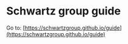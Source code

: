 # Schwartz group guide

Go to: [https://schwartzgroup.github.io/guide](https://schwartzgroup.github.io/guide)